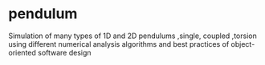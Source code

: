 # pendulum
Simulation of many types of 1D and 2D pendulums ,single, coupled ,torsion using different numerical analysis algorithms and best practices of object-oriented software design
